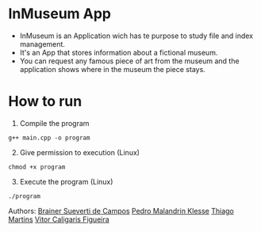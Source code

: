 # InMuseum App

- InMuseum is an Application wich has te purpose to study file and index management.
- It's an App that stores information about a fictional museum.
- You can request any famous piece of art from the museum and the application shows where in the museum the piece stays.

# How to run
1. Compile the program
   
`g++ main.cpp -o program`

2. Give permission to execution (Linux)

`chmod +x program`

3. Execute the program (Linux)

`./program`


Authors:
[Brainer Sueverti de Campos](www.github.com/hiperbrainer)
[Pedro Malandrin Klesse](www.github.com/Klesse)
[Thiago Martins](www.github.com/thiago0003)
[Vitor Caligaris Figueira](www.github.com/vitorcf10)

